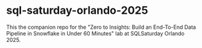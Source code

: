 # sql-saturday-orlando-2025

This the companion repo for the "Zero to Insights: Build an End-To-End Data Pipeline in Snowflake in Under 60 Minutes" lab at SQLSaturday Orlando 2025.